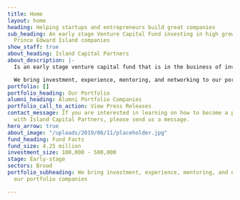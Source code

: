 ```yaml
---
title: Home
layout: home
heading: Helping startups and entrepreneurs build great companies
sub_heading: An early stage Venture Capital Fund investing in high growth potential
  Prince Edward Island companies
show_staff: true
about_heading: Island Capital Partners
about_description: |-
  Is an early stage venture capital fund that is in the business of investing in high potential Prince Edward Island entrepreneurs and startups.

  We bring investment, experience, mentoring, and networking to our portfolio companies.
portfolio: []
portfolio_heading: Our Portfolio
alumni_heading: Alumni Portfolio Companies
portfolio_call_to_action: View Press Releases
contact_message: If you are interested in learning on how to become a portfolio company
  with Island Capital Partners, please send us a message.
hero_arrow: true
about_image: "/uploads/2019/06/11/placeholder.jpg"
fund_heading: Fund Facts
fund_size: 4.25 million
investment_size: 100,000 - 500,000
stage: Early-stage
sectors: Broad
portfolio_subheading: We bring investment, experience, mentoring, and networking to
  our portfolio companies

---
```

